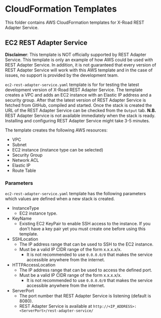 # CloudFormation Templates

This folder contains AWS CloudFormation templates for X-Road REST Adapter Service.

##  EC2 REST Adapter Service

**Disclaimer**: This template is NOT officially supported by REST Adapter Service.
This template is only an example of how AWS could be used with REST
Adapter Service. In addition, it is not guaranteed that every version of REST
Adapter Service will work with this AWS template and in the case of issues,
no support is provided by the development team.

```ec2-rest-adapter-service.yaml``` template is for for testing the latest development version of X-Road REST Adapter Service. The template creates a VPC and adds an EC2 instance with an Elastic IP address and a security group. After that the latest version of REST Adapter Service is fetched from GitHub, compiled and started. Once the stack is created the URL of the REST Adapter Service can be checked from the ```Output``` tab. **N.B.** REST Adapter Service is not available immediately when the stack is ready. Installing and configuring REST Adapter Service might take 3-5 minutes.

The template creates the following AWS resources:

* VPC
* Subnet
* EC2 instance (instance type can be selected)
* Security Group
* Network ACL
* Elastic IP
* Route Table

### Parameters

```ec2-rest-adapter-service.yaml``` template has the following parameters which values are defined when a new stack is created.

* InstanceType
  * EC2 instance type.
* KeyName
  * Existing EC2 KeyPair to enable SSH access to the instance. If you don't have
  a key pair yet you must create one before using this template.
* SSHLocation
  * The IP address range that can be used to SSH to the EC2 instance.
  * Must be a valid IP CIDR range of the form x.x.x.x/x.
    * It is not recommended to use ```0.0.0.0/0``` that makes the service accessible anywhere from the internet.
* HTTPAccessLocation
  * The IP address range that can be used to access the defined port.
  * Must be a valid IP CIDR range of the form x.x.x.x/x.
    * It is not recommended to use ```0.0.0.0/0``` that makes the service accessible anywhere from the internet.
* ServerPort
  * The port number that REST Adapter Service is listening (default is 8080).
  * REST Adapter Service is available at ```http://<IP_ADDRESS>:<ServerPort>/rest-adapter-service/```
